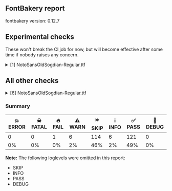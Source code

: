 ## FontBakery report

fontbakery version: 0.12.7



## Experimental checks

These won't break the CI job for now, but will become effective after some time if nobody raises any concern.


<details><summary>[1] NotoSansOldSogdian-Regular.ttf</summary>
<div>
<details>
    <summary>⚠️ <b>WARN</b> Validate size, and resolution of article images, and ensure article page has minimum length and includes visual assets. <a href="https://fontbakery.readthedocs.io/en/stable/fontbakery/checks/googlefonts.article.html#"></a></summary>
    <div>







* ⚠️ **WARN** <p>Family metadata at fonts/NotoSansOldSogdian/googlefonts/ttf does not have an article.</p>
 [code: lacks-article]



</div>
</details>
</div>
</details>




## All other checks



<details><summary>[6] NotoSansOldSogdian-Regular.ttf</summary>
<div>
<details>
    <summary>🔥 <b>FAIL</b> Check for presence of an ARTICLE.en_us.html file <a href="https://fontbakery.readthedocs.io/en/stable/fontbakery/checks/googlefonts.description.html#"></a></summary>
    <div>







* 🔥 **FAIL** <p>This is a Noto font but it lacks an ARTICLE.en_us.html file.</p>
 [code: missing-article]



* 🔥 **FAIL** <p>This is a Noto font but it lacks a DESCRIPTION.en_us.html file.</p>
 [code: missing-description]



</div>
</details>

<details>
    <summary>⚠️ <b>WARN</b> Check if each glyph has the recommended amount of contours. <a href="https://fontbakery.readthedocs.io/en/stable/fontbakery/checks/universal.html#"></a></summary>
    <div>







* ⚠️ **WARN** <p>This check inspects the glyph outlines and detects the total number of contours in each of them. The expected values are infered from the typical ammounts of contours observed in a large collection of reference font families. The divergences listed below may simply indicate a significantly different design on some of your glyphs. On the other hand, some of these may flag actual bugs in the font such as glyphs mapped to an incorrect codepoint. Please consider reviewing the design and codepoint assignment of these to make sure they are correct.</p>
<p>The following glyphs do not have the recommended number of contours:</p>
<pre><code>- Glyph name: aogonek	Contours detected: 3	Expected: 2

- Glyph name: uogonek	Contours detected: 2	Expected: 1

- Glyph name: aogonek	Contours detected: 3	Expected: 2

- Glyph name: uogonek	Contours detected: 2	Expected: 1
</code></pre>
 [code: contour-count]



</div>
</details>

<details>
    <summary>⚠️ <b>WARN</b> Check math signs have the same width. <a href="https://fontbakery.readthedocs.io/en/stable/fontbakery/checks/universal.html#"></a></summary>
    <div>







* ⚠️ **WARN** <p>The most common width is 572 among a set of 6 math glyphs.
The following math glyphs have a different width, though:</p>
<p>Width = 322:
minus</p>
 [code: width-outliers]



</div>
</details>

<details>
    <summary>⚠️ <b>WARN</b> Ensure soft_dotted characters lose their dot when combined with marks that replace the dot. <a href="https://fontbakery.readthedocs.io/en/stable/fontbakery/checks/shaping.html#"></a></summary>
    <div>







* ⚠️ **WARN** <p>The dot of soft dotted characters used in orthographies <em>must</em> disappear in the following strings: į̀ į́ į̂ į̃ į̄ į̌</p>
<p>The dot of soft dotted characters <em>should</em> disappear in other cases, for example: į̆ į̇ į̈ į̊ į̋ į̦̀ į̦́ į̦̂ į̦̃ į̦̄ į̦̆ į̦̇ į̦̈ į̦̊ į̦̋ į̦̌ į̧̀ į̧́ į̧̂ į̧̃</p>
<p>Your font fully covers the following languages that require the soft-dotted feature: Dutch (Latn, 31,709,104 speakers), Lithuanian (Latn, 2,357,094 speakers).</p>
<p>Your font does <em>not</em> cover the following languages that require the soft-dotted feature: Basaa (Latn, 332,940 speakers), Ngbaka (Latn, 1,020,000 speakers), Sar (Latn, 500,000 speakers), Lugbara (Latn, 2,200,000 speakers), Ma’di (Latn, 584,000 speakers), Mfumte (Latn, 79,000 speakers), Ekpeye (Latn, 226,000 speakers), Vute (Latn, 21,000 speakers), Zapotec (Latn, 490,000 speakers), Navajo (Latn, 166,319 speakers), Gulay (Latn, 250,478 speakers), Mango (Latn, 77,000 speakers), Ukrainian (Cyrl, 29,273,587 speakers), Makaa (Latn, 221,000 speakers), Avokaya (Latn, 100,000 speakers), Yala (Latn, 200,000 speakers), Belarusian (Cyrl, 10,064,517 speakers), Fur (Latn, 1,230,163 speakers), South Central Banda (Latn, 244,000 speakers), Kom (Latn, 360,685 speakers), Kpelle, Guinea (Latn, 622,000 speakers), Koonzime (Latn, 40,000 speakers), Aghem (Latn, 38,843 speakers), Ebira (Latn, 2,200,000 speakers), Nzakara (Latn, 50,000 speakers), Cicipu (Latn, 44,000 speakers), Mundani (Latn, 34,000 speakers), Ejagham (Latn, 120,000 speakers), Ijo, Southeast (Latn, 2,471,000 speakers), Dii (Latn, 71,000 speakers), Nateni (Latn, 100,000 speakers), Southern Kisi (Latn, 360,000 speakers), Bafut (Latn, 158,146 speakers), Igbo (Latn, 27,823,640 speakers), Dan (Latn, 1,099,244 speakers), Bete-Bendi (Latn, 100,000 speakers).</p>
 [code: soft-dotted]



</div>
</details>

<details>
    <summary>⚠️ <b>WARN</b> Check for codepoints not covered by METADATA subsets. <a href="https://fontbakery.readthedocs.io/en/stable/fontbakery/checks/googlefonts.subsets.html#"></a></summary>
    <div>







* ⚠️ **WARN** <p>The following codepoints supported by the font are not covered by
any subsets defined in the font's metadata file, and will never
be served. You can solve this by either manually adding additional
subset declarations to METADATA.pb, or by editing the glyphset
definitions.</p>
<ul>
<li>U+02C7 CARON: try adding one of: tifinagh, canadian-aboriginal, yi</li>
<li>U+02C9 MODIFIER LETTER MACRON: not included in any glyphset definition</li>
<li>U+02D8 BREVE: try adding one of: yi, canadian-aboriginal</li>
<li>U+02D9 DOT ABOVE: try adding one of: yi, canadian-aboriginal</li>
<li>U+02DB OGONEK: try adding one of: yi, canadian-aboriginal</li>
<li>U+02DD DOUBLE ACUTE ACCENT: not included in any glyphset definition</li>
<li>U+0302 COMBINING CIRCUMFLEX ACCENT: try adding one of: coptic, tifinagh, math, cherokee</li>
<li>U+0306 COMBINING BREVE: try adding one of: tifinagh, old-permic</li>
<li>U+0307 COMBINING DOT ABOVE: try adding one of: canadian-aboriginal, malayalam, coptic, math, tifinagh, syriac, tai-le, old-permic</li>
<li>U+030A COMBINING RING ABOVE: try adding syriac</li>
<li>U+030B COMBINING DOUBLE ACUTE ACCENT: try adding one of: osage, cherokee</li>
<li>U+030C COMBINING CARON: try adding one of: tai-le, cherokee</li>
<li>U+0326 COMBINING COMMA BELOW: not included in any glyphset definition</li>
<li>U+0327 COMBINING CEDILLA: not included in any glyphset definition</li>
<li>U+0328 COMBINING OGONEK: not included in any glyphset definition</li>
<li>U+25CC DOTTED CIRCLE: try adding one of: thaana, siddham, chakma, mahajani, syriac, devanagari, lepcha, modi, new-tai-lue, meetei-mayek, armenian, sinhala, math, buginese, pahawh-hmong, elbasan, old-permic, psalter-pahlavi, coptic, newa, hanunoo, osage, kharoshthi, khmer, takri, nko, oriya, hanifi-rohingya, rejang, wancho, manichaean, tagalog, gurmukhi, symbols, tifinagh, zanabazar-square, masaram-gondi, tamil, telugu, kannada, tai-viet, sharada, sundanese, balinese, miao, lao, kayah-li, javanese, mongolian, music, gunjala-gondi, tirhuta, marchen, brahmi, warang-citi, thai, mende-kikakui, adlam, bassa-vah, mandaic, gujarati, tai-le, duployan, grantha, limbu, buhid, dogra, batak, tagbanwa, phags-pa, saurashtra, bengali, canadian-aboriginal, yi, bhaiksuki, myanmar, tibetan, khojki, malayalam, kaithi, hebrew, soyombo, cham, tai-tham, khudawadi, syloti-nagri, caucasian-albanian, sogdian, ahom</li>
</ul>
<p>Or you can add the above codepoints to one of the subsets supported by the font: <code>latin</code>, <code>latin-ext</code>, <code>old-sogdian</code></p>
 [code: unreachable-subsetting]



</div>
</details>

<details>
    <summary>⚠️ <b>WARN</b> Ensure fonts have ScriptLangTags declared on the 'meta' table. <a href="https://fontbakery.readthedocs.io/en/stable/fontbakery/checks/googlefonts.meta.html#"></a></summary>
    <div>







* ⚠️ **WARN** <p>This font file does not have a 'meta' table.</p>
 [code: lacks-meta-table]



</div>
</details>
</div>
</details>




### Summary

| 💥 ERROR | ☠ FATAL | 🔥 FAIL | ⚠️ WARN | ⏩ SKIP | ℹ️ INFO | ✅ PASS | 🔎 DEBUG | 
| ---|---|---|---|---|---|---|---|
| 0 | 0 | 1 | 6 | 114 | 6 | 121 | 0 | 
| 0% | 0% | 0% | 2% | 46% | 2% | 49% | 0% | 



**Note:** The following loglevels were omitted in this report:


* SKIP
* INFO
* PASS
* DEBUG
